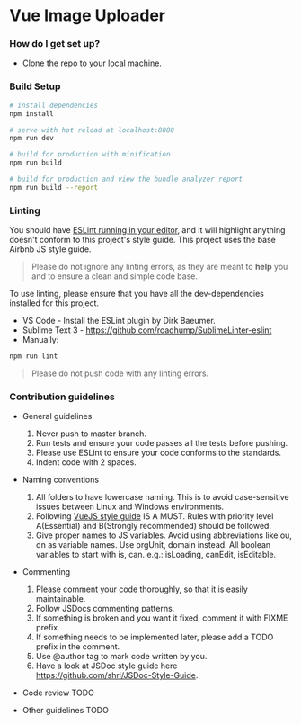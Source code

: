# Vue Image Uploader

### How do I get set up? ###

* Clone the repo to your local machine.

### Build Setup ###

``` bash
# install dependencies
npm install

# serve with hot reload at localhost:8080
npm run dev

# build for production with minification
npm run build

# build for production and view the bundle analyzer report
npm run build --report
```

### Linting ###

You should have [ESLint running in your editor](http://eslint.org/docs/user-guide/integrations.html), and it will highlight anything doesn't conform to this project's style guide. This project uses the base Airbnb JS style guide.

> Please do not ignore any linting errors, as they are meant to **help** you and to ensure a clean and simple code base.

To use linting, please ensure that you have all the dev-dependencies installed for this project.
* VS Code - Install the ESLint plugin by Dirk Baeumer.
* Sublime Text 3 - https://github.com/roadhump/SublimeLinter-eslint
* Manually: 
``` bash
npm run lint
```

> Please do not push code with any linting errors.

### Contribution guidelines ###

* General guidelines
  1. Never push to master branch.
  2. Run tests and ensure your code passes all the tests before pushing.
  3. Please use ESLint to ensure your code conforms to the standards.
  4. Indent code with 2 spaces.

* Naming conventions
  1. All folders to have lowercase naming. This is to avoid case-sensitive issues between Linux and Windows environments.
  2. Following [VueJS style guide](https://vuejs.org/v2/style-guide/) IS A MUST. Rules with priority level A(Essential) and B(Strongly recommended) should be followed.
  3. Give proper names to JS variables. Avoid using abbreviations like ou, dn as variable names. Use orgUnit, domain instead. All boolean variables to start with is, can. e.g.: isLoading, canEdit, isEditable.

* Commenting
  1. Please comment your code thoroughly, so that it is easily maintainable.
  2. Follow JSDocs commenting patterns.
  3. If something is broken and you want it fixed, comment it with FIXME prefix.
  4. If something needs to be implemented later, please add a TODO prefix in the comment.
  5. Use @author tag to mark code written by you.
  6. Have a look at JSDoc style guide here https://github.com/shri/JSDoc-Style-Guide.

* Code review TODO
* Other guidelines TODO
